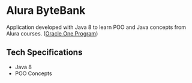 # Alura ByteBank
Application developed with Java 8 to learn POO and Java concepts from Alura
courses. ([Oracle One Program](https://www.oracle.com/pe/education/oracle-next-education/))

## Tech Specifications
- Java 8
- POO Concepts
